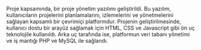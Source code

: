 Proje kapsamında, bir proje yönetim yazılımı geliştirildi. Bu yazılım, kullanıcıların projelerini planlamalarını,
 izlemelerini ve yönetmelerini sağlayan kapsamlı bir çevrimiçi platformdur. Projenin geliştirilmesinde, kullanıcı
 dostu bir arayüz sağlamak için HTML, CSS ve Javascript gibi ön uç teknolojile kullanıldı. Arka uç tarafında ise,
 platformun veri tabanı yönetimi ve iş mantığı PHP ve MySQL ile sağlandı.
